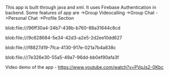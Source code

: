This app is built through java and xml. It uses Firebase Authentication in backend.
Some features of app are 
->Group Videocalling
->Group Chat
->Personal Chat
->Profile Section

blob:file:///96ff30a4-24b7-438b-b760-88a31644c8cd

blob:file:///9c628684-5e34-42d3-a2e5-2d2ee10dd627

blob:file:///f8827d19-7fca-4130-917e-021a7b4a838c

blob:file:///7e326e30-55a5-49a7-96dd-bb0ef90afa3f

Video demo of the app - https://www.youtube.com/watch?v=PVqJs2-0Kbc
